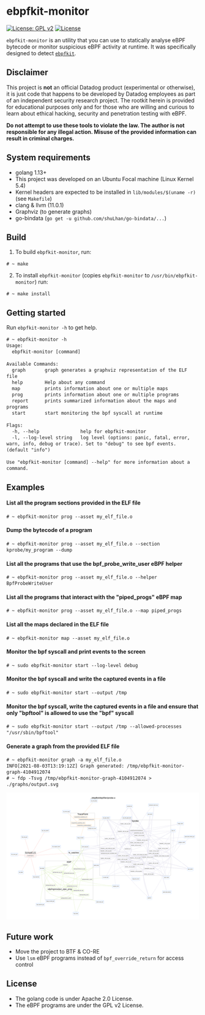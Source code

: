 # ebpfkit-monitor

[![License: GPL v2](https://img.shields.io/badge/License-GPL%20v2-blue.svg)](https://www.gnu.org/licenses/old-licenses/gpl-2.0.en.html)
[![License](https://img.shields.io/badge/License-Apache%202.0-blue.svg)](https://opensource.org/licenses/Apache-2.0)

`ebpfkit-monitor` is an utility that you can use to statically analyse eBPF bytecode or monitor suspicious eBPF activity at runtime. It was specifically designed to detect [`ebpfkit`](https://github.com/Gui774ume/ebpfkit).

## **Disclaimer**
This project is **not** an official Datadog product (experimental or otherwise), it is just code that happens to be developed by Datadog employees as part of an independent security research project. The rootkit herein is provided for educational purposes only and for those who are willing and curious to learn about ethical hacking, security and penetration testing with eBPF.

**Do not attempt to use these tools to violate the law. The author is not responsible for any illegal action. Misuse of the provided information can result in criminal charges.**

## System requirements

- golang 1.13+
- This project was developed on an Ubuntu Focal machine (Linux Kernel 5.4)
- Kernel headers are expected to be installed in `lib/modules/$(uname -r)` (see `Makefile`)
- clang & llvm (11.0.1)
- Graphviz (to generate graphs)
- go-bindata (`go get -u github.com/shuLhan/go-bindata/...`)

## Build

1) To build `ebpfkit-monitor`, run:

```shell script
# ~ make
```

2) To install `ebpfkit-monitor` (copies `ebpfkit-monitor` to `/usr/bin/ebpfkit-monitor`) run:
```shell script
# ~ make install
```

## Getting started

Run `ebpfkit-monitor -h` to get help.

```shell script
# ~ ebpfkit-monitor -h
Usage:
  ebpfkit-monitor [command]

Available Commands:
  graph       graph generates a graphviz representation of the ELF file
  help        Help about any command
  map         prints information about one or multiple maps
  prog        prints information about one or multiple programs
  report      prints summarized information about the maps and programs
  start       start monitoring the bpf syscall at runtime

Flags:
  -h, --help               help for ebpfkit-monitor
  -l, --log-level string   log level (options: panic, fatal, error, warn, info, debug or trace). Set to "debug" to see bpf events. (default "info")

Use "ebpfkit-monitor [command] --help" for more information about a command.
```

## Examples

#### List all the program sections provided in the ELF file

```shell
# ~ ebpfkit-monitor prog --asset my_elf_file.o
```

#### Dump the bytecode of a program

```shell
# ~ ebpfkit-monitor prog --asset my_elf_file.o --section kprobe/my_program --dump
```

#### List all the programs that use the bpf_probe_write_user eBPF helper

```shell
# ~ ebpfkit-monitor prog --asset my_elf_file.o --helper BpfProbeWriteUser
```

#### List all the programs that interact with the "piped_progs" eBPF map

```shell
# ~ ebpfkit-monitor prog --asset my_elf_file.o --map piped_progs
```

#### List all the maps declared in the ELF file

```shell
# ~ ebpfkit-monitor map --asset my_elf_file.o
```

#### Monitor the bpf syscall and print events to the screen

```shell
# ~ sudo ebpfkit-monitor start --log-level debug
```

#### Monitor the bpf syscall and write the captured events in a file

```shell
# ~ sudo ebpfkit-monitor start --output /tmp
```

#### Monitor the bpf syscall, write the captured events in a file and ensure that only "bpftool" is allowed to use the "bpf" syscall

```shell
# ~ sudo ebpfkit-monitor start --output /tmp --allowed-processes "/usr/sbin/bpftool"
```

#### Generate a graph from the provided ELF file

```shell script
# ~ ebpfkit-monitor graph -a my_elf_file.o
INFO[2021-08-03T13:19:12Z] Graph generated: /tmp/ebpfkit-monitor-graph-4104912074
# ~ fdp -Tsvg /tmp/ebpfkit-monitor-graph-4104912074 > ./graphs/output.svg
```

![output.svg](graphs/output.svg)

## Future work

- Move the project to BTF & CO-RE
- Use `lsm` eBPF programs instead of `bpf_override_return` for access control

## License

- The golang code is under Apache 2.0 License.
- The eBPF programs are under the GPL v2 License.